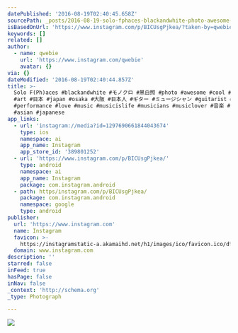 ```yaml
---
datePublished: '2016-08-19T02:40:45.658Z'
sourcePath: _posts/2016-08-19-solo-fphaces-blackandwhite-photo-awesome-co.md
isBasedOnUrl: 'https://www.instagram.com/p/BICUsgPjkea/?taken-by=qwebie'
keywords: []
related: []
author:
  - name: qwebie
    url: 'https://www.instagram.com/qwebie'
    avatar: {}
via: {}
dateModified: '2016-08-19T02:40:44.857Z'
title: >-
  Solo F(Ph)aces #blackandwhite #モノクロ #黑白照 #photo #awesome #cool #amazing #love
  #art #日本 #japan #osaka #大阪 #日本人 #ギター #ミュージシャン #guitarist #guitar #solo
  #performance #love #music #musicislife #musicians #musiclover #音楽 #表演 #stage
  #asian #japanese
app_links:
  - url: 'instagram://media?id=1297690661844043674'
    type: ios
    namespace: ai
    app_name: Instagram
    app_store_id: '389801252'
  - url: 'https://www.instagram.com/p/BICUsgPjkea/'
    type: android
    namespace: ai
    app_name: Instagram
    package: com.instagram.android
  - path: https/instagram.com/p/BICUsgPjkea/
    package: com.instagram.android
    namespace: google
    type: android
publisher:
  url: 'https://www.instagram.com'
  name: Instagram
  favicon: >-
    https://instagramstatic-a.akamaihd.net/h1/images/ico/favicon.ico/dfa85bb1fd63.ico
  domain: www.instagram.com
description: ''
starred: false
inFeed: true
hasPage: false
inNav: false
_context: 'http://schema.org'
_type: Photograph

---
```

![](https://imgflo.herokuapp.com/graph/vahj1ThiexotieMo/865d5884b3490bde690203db54ccf492/noop.jpg?input=https%3A%2F%2Fscontent.cdninstagram.com%2Ft51.2885-15%2Fs640x640%2Fsh0.08%2Fe35%2F13694799_594200307406225_339995973_n.jpg%3Fig_cache_key%3DMTI5NzY5MDY2MTg0NDA0MzY3NA%253D%253D.2)